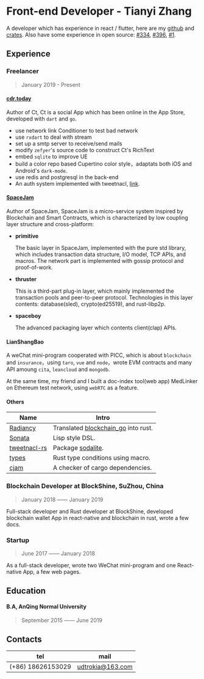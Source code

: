 # Front-end Developer - Tianyi Zhang

A developer which has experience in react / flutter, here are my [github](https://github.com/clearloop) and [crates](https://crates.io/users/clearloop). Also have some experience in open source:  [#334](https://github.com/cryptape/cita/pull/334), [#396](https://github.com/cryptape/cita/pull/396), [#1](https://github.com/cryptape/homebrew-cita/pull/1).



## Experience

### Freelancer

> January 2019 - Present

####  [cdr.today](https://cdr-today.github.io/intro/)

Author of Ct, Ct is a social App which has been online in the App Store, developed with `dart` and `go`.

+ use network link Conditioner to test bad network
+ use `rxdart` to deal with stream
+ set up a smtp server to receive/send mails
+ modify  `zefyer`'s source code to construct Ct's RichText
+ embed `sqlite` to improve UE
+ build a color repo based Cupertino color style，adaptats both iOS and Android's `dark-mode`.
+ use redis and postgresql in the back-end
+ An auth system implemented with tweetnacl, [link](https://github.com/lark-in-today/mediumx-prototype).



#### [SpaceJam](https://crates.io/crates/spacejam)

Author of SpaceJam, SpaceJam is a micro-service system inspired by Blockchain and Smart Contracts, which is characterized by low coupling layer structure and cross-platform: 

+ __primitive__

  The basic layer in SpaceJam, implemented with the pure std library, which includes transaction data structure, I/O model, TCP APIs, and macros. The network part is implemented with gossip protocol and proof-of-work.

+ __thruster__  

  This is a  third-part plug-in layer, which mainly implemented the transaction pools and peer-to-peer protocol. Technologies in this layer contents: database(sled), crypto(ed25519), and rust-libp2p.

+ __spaceboy__ 

  The advanced packaging layer which contents client(clap) APIs.



#### LianShangBao

A weChat mini-program cooperated with PICC, which is about `blockchain` and `insurance`，using `taro`, `vue` and `node`，wrote EVM contracts and many API amoung `cita`, `leancloud` and `mongodb`.

At the same time, my friend and I built a doc-index tool(web app) MedLinker on Ethereum test network, using `webRTC` as a feature.





#### Others

| Name                                                  | Intro                                                        |
| ----------------------------------------------------- | ------------------------------------------------------------ |
| [Radiancy](https://github.com/udtrokia/Radiancy)      | Translated [blockchain_go](https://github.com/Jeiwan/blockchain_go) into rust. |
| [Sonata](https://crates.io/crates/sonata)             | Lisp style DSL.                                              |
| [tweetnacl-rs](https://crates.io/crates/tweetnacl-rs) | Package [sodalite](https://crates.io/crates/sodalite).       |
| [types](https://crates.io/crates/types)               | Rust type conditions using macro.                            |
| [cjam](https://crates.io/crates/cjam)                 | A checker of cargo dependencies.                             |



### Blockchain Developer at BlockShine, SuZhou, China

> January 2018 —— January 2019

Full-stack developer and Rust developer at BlockShine, developed blockchain wallet App in react-native and blockchain in rust, wrote a few docs.



### Startup

> June 2017 —— January 2018

As a full-stack developer, wrote two WeChat mini-program and one React-native App, a few web pages.



## Education 

#### B.A, AnQing Normal University

> September 2015 —— June 2019



## Contacts

| tel               | mail             |
|-------------------|------------------|
| (+86) 18626153029 | udtrokia@163.com |
